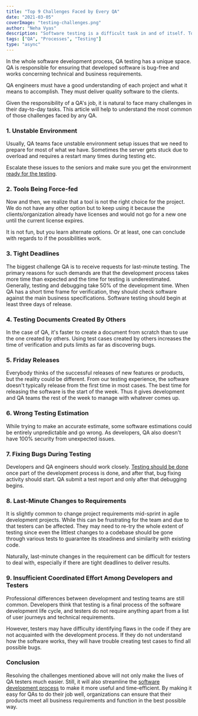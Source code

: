 ```yaml
---
title: "Top 9 Challenges Faced by Every QA"
date: "2021-03-05"
coverImage: "testing-challenges.png"
author: "Neha Vyas"
description: "Software testing is a difficult task in and of itself. Top 9 QA challenges that any tester in the software testing industry would face are discussed in clear terms here."
tags: ["QA", "Processes", "Testing"]
type: "async"
---
```


In the whole software development process, QA testing has a unique space. QA is responsible for ensuring that developed software is bug-free and works concerning technical and business requirements.

QA engineers must have a good understanding of each project and what it means to accomplish. They must deliver quality software to the clients.

Given the responsibility of a QA's job, it is natural to face many challenges in their day-to-day tasks. This article will help to understand the most common of those challenges faced by any QA.

### 1. Unstable Environment

Usually, QA teams face unstable environment setup issues that we need to prepare for most of what we have. Sometimes the server gets stuck due to overload and requires a restart many times during testing etc.

Escalate these issues to the seniors and make sure you get the environment [ready for the testing](https://www.loginradius.com/blog/async/unit-testing/).

### 2. Tools Being Force-fed

Now and then, we realize that a tool is not the right choice for the project. We do not have any other option but to keep using it because the clients/organization already have licenses and would not go for a new one until the current license expires.

It is not fun, but you learn alternate options. Or at least, one can conclude with regards to if the possibilities work.

### 3. Tight Deadlines

The biggest challenge QA is to receive requests for last-minute testing. The primary reasons for such demands are that the development process takes more time than expected and the time for testing is underestimated. Generally, testing and debugging take 50% of the development time. When QA has a short time frame for verification, they should check software against the main business specifications. Software testing should begin at least three days of release.

### 4. Testing Documents Created By Others

In the case of QA, it's faster to create a document from scratch than to use the one created by others. Using test cases created by others increases the time of verification and puts limits as far as discovering bugs.

### 5. Friday Releases

Everybody thinks of the successful releases of new features or products, but the reality could be different. From our testing experience, the software doesn't typically release from the first time in most cases. The best time for releasing the software is the start of the week. Thus it gives development and QA teams the rest of the week to manage with whatever comes up.

### 6. Wrong Testing Estimation

While trying to make an accurate estimate, some software estimations could be entirely unpredictable and go wrong. As developers, QA also doesn't have 100% security from unexpected issues.

### 7. Fixing Bugs During Testing

Developers and QA engineers should work closely. [Testing should be done](https://www.loginradius.com/blog/async/qa-teams-deliver-quality-software/) once part of the development process is done, and after that, bug fixing activity should start. QA submit a test report and only after that debugging begins.

### 8. Last-Minute Changes to Requirements

It is slightly common to change project requirements mid-sprint in agile development projects. While this can be frustrating for the team and due to that testers can be affected. They may need to re-try the whole extent of testing since even the littlest changes to a codebase should be gone through various tests to guarantee its steadiness and similarity with existing code.

Naturally, last-minute changes in the requirement can be difficult for testers to deal with, especially if there are tight deadlines to deliver results.

### 9. Insufficient Coordinated Effort Among Developers and Testers

Professional differences between development and testing teams are still common. Developers think that testing is a final process of the software development life cycle, and testers do not require anything apart from a list of user journeys and technical requirements.

However, testers may have difficulty identifying flaws in the code if they are not acquainted with the development process. If they do not understand how the software works, they will have trouble creating test cases to find all possible bugs.

### Conclusion

Resolving the challenges mentioned above will not only make the lives of QA testers much easier. Still, it will also streamline the [software development process](https://www.intellias.com/offshore-software-development/) to make it more useful and time-efficient. By making it easy for QAs to do their job well, organizations can ensure that their products meet all business requirements and function in the best possible way.
